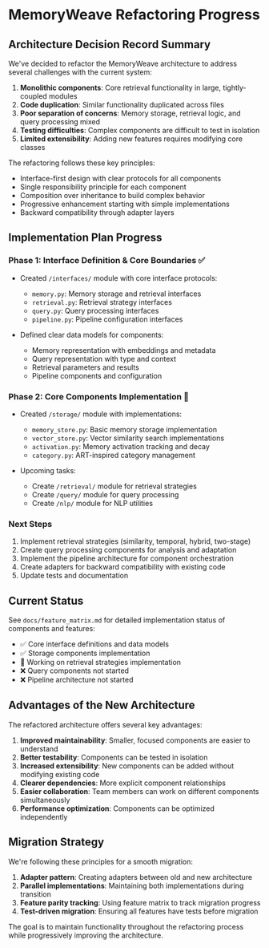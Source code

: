 # MemoryWeave Refactoring Progress

## Architecture Decision Record Summary

We've decided to refactor the MemoryWeave architecture to address several challenges with the current system:

1. **Monolithic components**: Core retrieval functionality in large, tightly-coupled modules
2. **Code duplication**: Similar functionality duplicated across files
3. **Poor separation of concerns**: Memory storage, retrieval logic, and query processing mixed
4. **Testing difficulties**: Complex components are difficult to test in isolation
5. **Limited extensibility**: Adding new features requires modifying core classes

The refactoring follows these key principles:
- Interface-first design with clear protocols for all components
- Single responsibility principle for each component
- Composition over inheritance to build complex behavior
- Progressive enhancement starting with simple implementations
- Backward compatibility through adapter layers

## Implementation Plan Progress

### Phase 1: Interface Definition & Core Boundaries ✅

- Created `/interfaces/` module with core interface protocols:
  - `memory.py`: Memory storage and retrieval interfaces
  - `retrieval.py`: Retrieval strategy interfaces 
  - `query.py`: Query processing interfaces
  - `pipeline.py`: Pipeline configuration interfaces

- Defined clear data models for components:
  - Memory representation with embeddings and metadata
  - Query representation with type and context
  - Retrieval parameters and results
  - Pipeline components and configuration

### Phase 2: Core Components Implementation 🔄

- Created `/storage/` module with implementations:
  - `memory_store.py`: Basic memory storage implementation
  - `vector_store.py`: Vector similarity search implementations
  - `activation.py`: Memory activation tracking and decay
  - `category.py`: ART-inspired category management

- Upcoming tasks:
  - Create `/retrieval/` module for retrieval strategies
  - Create `/query/` module for query processing
  - Create `/nlp/` module for NLP utilities

### Next Steps

1. Implement retrieval strategies (similarity, temporal, hybrid, two-stage)
2. Create query processing components for analysis and adaptation
3. Implement the pipeline architecture for component orchestration
4. Create adapters for backward compatibility with existing code
5. Update tests and documentation

## Current Status

See `docs/feature_matrix.md` for detailed implementation status of components and features:

- ✅ Core interface definitions and data models
- ✅ Storage components implementation
- 🔄 Working on retrieval strategies implementation
- ❌ Query components not started
- ❌ Pipeline architecture not started

## Advantages of the New Architecture

The refactored architecture offers several key advantages:

1. **Improved maintainability**: Smaller, focused components are easier to understand
2. **Better testability**: Components can be tested in isolation
3. **Increased extensibility**: New components can be added without modifying existing code
4. **Clearer dependencies**: More explicit component relationships
5. **Easier collaboration**: Team members can work on different components simultaneously
6. **Performance optimization**: Components can be optimized independently

## Migration Strategy

We're following these principles for a smooth migration:

1. **Adapter pattern**: Creating adapters between old and new architecture
2. **Parallel implementations**: Maintaining both implementations during transition
3. **Feature parity tracking**: Using feature matrix to track migration progress
4. **Test-driven migration**: Ensuring all features have tests before migration

The goal is to maintain functionality throughout the refactoring process while progressively improving the architecture.